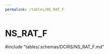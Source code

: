 ```yaml
---
permalink: /tables/NS_RAT_F
---
```

# NS\_RAT\_F
<!-- SPDX-License-Identifier: MPL-2.0 -->

<!-- ATTENTION : Ne pas supprimer ou modifier la ligne ci-dessous -->
#include "tables/.schemas/DCIRS/NS_RAT_F.md"
<!-- ATTENTION : Ne pas supprimer ou modifier la ligne ci-dessus -->
